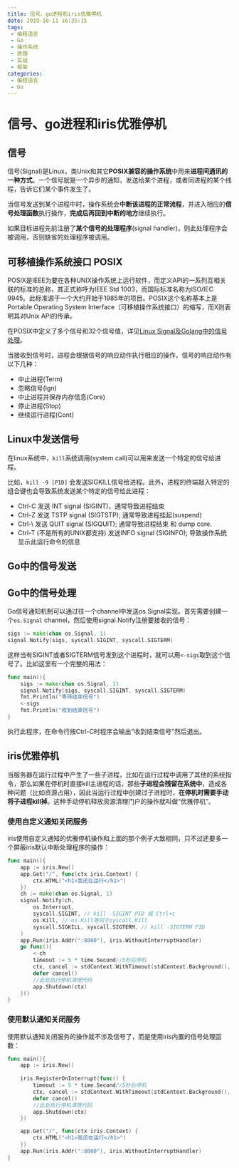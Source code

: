 ```yaml
---
title: 信号、go进程和iris优雅停机
date: 2019-10-11 16:35:15
tags: 
 - 编程语言
 - Go
 - 操作系统
 - 原理
 - 实战
 - 框架
categories: 
 - 编程语言
 - Go
---
```

# 信号、go进程和iris优雅停机

## 信号

信号(Signal)是Linux，类Unix和其它**POSIX兼容的操作系统**中用来**进程间通讯的一种方式**。一个信号就是一个异步的通知，发送给某个进程，或者同进程的某个线程，告诉它们某个事件发生了。

当信号发送到某个进程中时，操作系统会**中断该进程的正常流程**，并进入相应的**信号处理函数**执行操作，**完成后再回到中断的地方**继续执行。

如果目标进程先前注册了**某个信号的处理程序**(signal handler)，则此处理程序会被调用，否则缺省的处理程序被调用。

## 可移植操作系统接口 POSIX

POSIX是IEEE为要在各种UNIX操作系统上运行软件，而定义API的一系列互相关联的标准的总称，其正式称呼为IEEE Std 1003，而国际标准名称为ISO/IEC 9945。此标准源于一个大约开始于1985年的项目。POSIX这个名称基本上是Portable Operating System Interface（可移植操作系统接口）的缩写，而X则表明其对Unix API的传承。

在POSIX中定义了多个信号和32个信号值，详见[Linux Signal及Golang中的信号处理](https://colobu.com/2015/10/09/Linux-Signals/)。

当接收到信号时，进程会根据信号的响应动作执行相应的操作，信号的响应动作有以下几种：

* 中止进程(Term)
* 忽略信号(Ign)
* 中止进程并保存内存信息(Core)
* 停止进程(Stop)
* 继续运行进程(Cont)

## Linux中发送信号

在linux系统中，`kill`系统调用(system call)可以用来发送一个特定的信号给进程。

比如，`kill -9 [PID]` 会发送SIGKILL信号给进程。此外，进程的终端敲入特定的组合键也会导致系统发送某个特定的信号给此进程：

* Ctrl-C 发送 INT signal (SIGINT)，通常导致进程结束
* Ctrl-Z 发送 TSTP signal (SIGTSTP); 通常导致进程挂起(suspend)
* Ctrl-\ 发送 QUIT signal (SIGQUIT); 通常导致进程结束 和 dump core.
* Ctrl-T (不是所有的UNIX都支持) 发送INFO signal (SIGINFO); 导致操作系统显示此运行命令的信息

## Go中的信号发送

## Go中的信号处理

Go信号通知机制可以通过往一个channel中发送os.Signal实现。首先需要创建一个`os.Signal` channel，然后使用signal.Notify注册要接收的信号：

```go
sigs := make(chan os.Signal, 1)
signal.Notify(sigs, syscall.SIGINT, syscall.SIGTERM)
```

这样当有SIGINT或者SIGTERM信号发到这个进程时，就可以用`<-sigs`取到这个信号了。比如这里有一个完整的用法：

```go
func main(){
    sigs := make(chan os.Signal, 1)
    signal.Notify(sigs, syscall.SIGINT, syscall.SIGTERM)
    fmt.Println("等待结束信号")
    <-sigs
    fmt.Println("收到结束信号")
}
```

执行此程序，在命令行按Ctrl-C时程序会输出"收到结束信号"然后退出。

## iris优雅停机

当服务器在运行过程中产生了一些子进程，比如在运行过程中调用了其他的系统指令，那么如果在停机时直接kill主进程的话，那些**子进程会残留在系统中**，造成各种问题（比如资源占用），因此当运行过程中创建过子进程时，**在停机时需要手动将子进程kill掉**。这种手动停机释放资源清理门户的操作就叫做“优雅停机”。

### 使用自定义通知关闭服务

iris使用自定义通知的优雅停机操作和上面的那个例子大致相同，只不过还要多一个屏蔽iris默认中断处理程序的操作：

```go
func main(){
    app := iris.New()
    app.Get("/", func(ctx iris.Context) {
        ctx.HTML("<h1>我还在运行</h1>")
    })
    ch := make(chan os.Signal, 1)
    signal.Notify(ch,
        os.Interrupt,
        syscall.SIGINT, // kill -SIGINT PID 或 Ctrl+c
        os.Kill, // os.Kill等同于syscall.Kill
        syscall.SIGKILL, syscall.SIGTERM, // kill -SIGTERM PID
    )
    app.Run(iris.Addr(":8080"), iris.WithoutInterruptHandler)
    go func(){
        <-ch
        timeout := 5 * time.Second//5秒后停机
        ctx, cancel := stdContext.WithTimeout(stdContext.Background(), timeout)
        defer cancel()
        //此处执行停机清理代码
        app.Shutdown(ctx)
    }()
}
```

### 使用默认通知关闭服务

使用默认通知关闭服务的操作就不涉及信号了，而是使用iris内置的信号处理函数：

```go
func main(){
    app := iris.New()
    
    iris.RegisterOnInterrupt(func() {
        timeout := 5 * time.Second//5秒后停机
        ctx, cancel := stdContext.WithTimeout(stdContext.Background(), timeout)
        defer cancel()
        //此处执行停机清理代码
        app.Shutdown(ctx)
    })

    app.Get("/", func(ctx iris.Context) {
        ctx.HTML("<h1>我还在运行</h1>")
    })
    app.Run(iris.Addr(":8080"), iris.WithoutInterruptHandler)
}
```
